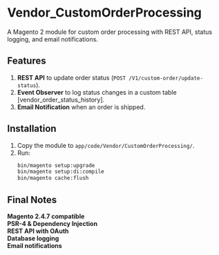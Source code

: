 # Vendor_CustomOrderProcessing

A Magento 2 module for custom order processing with REST API, status logging, and email notifications.

## **Features**
1. **REST API** to update order status (`POST /V1/custom-order/update-status`).
2. **Event Observer** to log status changes in a custom table [vendor_order_status_history].
3. **Email Notification** when an order is shipped.

## **Installation**
1. Copy the module to `app/code/Vendor/CustomOrderProcessing/`.
2. Run:
   ```bash
   bin/magento setup:upgrade
   bin/magento setup:di:compile
   bin/magento cache:flush

## **Final Notes**
**Magento 2.4.7 compatible**  
**PSR-4 & Dependency Injection**  
**REST API with OAuth**  
**Database logging**  
**Email notifications**